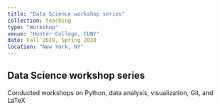 ```yaml
---
title: "Data Science workshop series"
collection: teaching
type: "Workshop"
venue: "Hunter College, CUNY"
date: Fall 2019, Spring 2020
location: "New York, NY"
---
```


## Data Science workshop series
Conducted workshops on Python, data analysis, visualization, Git, and LaTeX
